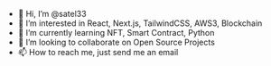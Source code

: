 - 👋 Hi, I’m @satel33
- 👀 I’m interested in React, Next.js, TailwindCSS, AWS3, Blockchain
- 🌱 I’m currently learning NFT, Smart Contract, Python
- 💞️ I’m looking to collaborate on Open Source Projects
- 📫 How to reach me, just send me an email

<!---
satel33/satel33 is a ✨ special ✨ repository because its `README.md` (this file) appears on your GitHub profile.
You can click the Preview link to take a look at your changes.
--->
